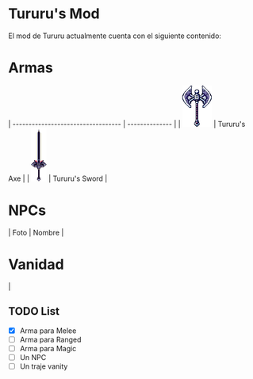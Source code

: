 # Tururu's Mod

El mod de Tururu actualmente cuenta con el siguiente contenido:

# Armas

| ---------------------------------- | -------------- |
| <img src='Items/TururusAxe.png'>   | Tururu's Axe   |
| <img src='Items/TururusSword.png'> | Tururu's Sword |

# NPCs

| Foto | Nombre |

# Vanidad

| 

## TODO List

- [x] Arma para Melee
- [ ] Arma para Ranged 
- [ ] Arma para Magic
- [ ] Un NPC
- [ ] Un traje vanity
